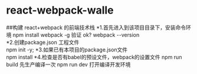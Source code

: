 # react-webpack-walle

##构建 react+webpack 的前端技术栈
*1.首先进入到该项目目录下，安装命令环境
	npm install webpack -g  验证 ok?  webpack --version  
*2.创建package.json 工程文件  
	npm init -y; 
*3.如果已有本项目的package.json文件  
	npm install
*4.检查是否有babel的预设文件，webpack的设置文件
	npm run build 先生产编译一次
	npm run dev	  打开编译开发环境		

